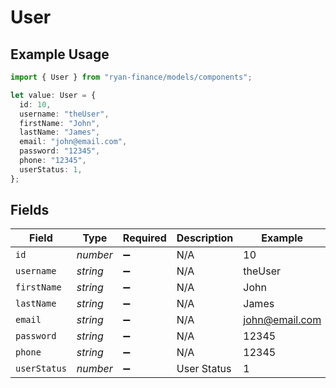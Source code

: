 # User

## Example Usage

```typescript
import { User } from "ryan-finance/models/components";

let value: User = {
  id: 10,
  username: "theUser",
  firstName: "John",
  lastName: "James",
  email: "john@email.com",
  password: "12345",
  phone: "12345",
  userStatus: 1,
};
```

## Fields

| Field              | Type               | Required           | Description        | Example            |
| ------------------ | ------------------ | ------------------ | ------------------ | ------------------ |
| `id`               | *number*           | :heavy_minus_sign: | N/A                | 10                 |
| `username`         | *string*           | :heavy_minus_sign: | N/A                | theUser            |
| `firstName`        | *string*           | :heavy_minus_sign: | N/A                | John               |
| `lastName`         | *string*           | :heavy_minus_sign: | N/A                | James              |
| `email`            | *string*           | :heavy_minus_sign: | N/A                | john@email.com     |
| `password`         | *string*           | :heavy_minus_sign: | N/A                | 12345              |
| `phone`            | *string*           | :heavy_minus_sign: | N/A                | 12345              |
| `userStatus`       | *number*           | :heavy_minus_sign: | User Status        | 1                  |